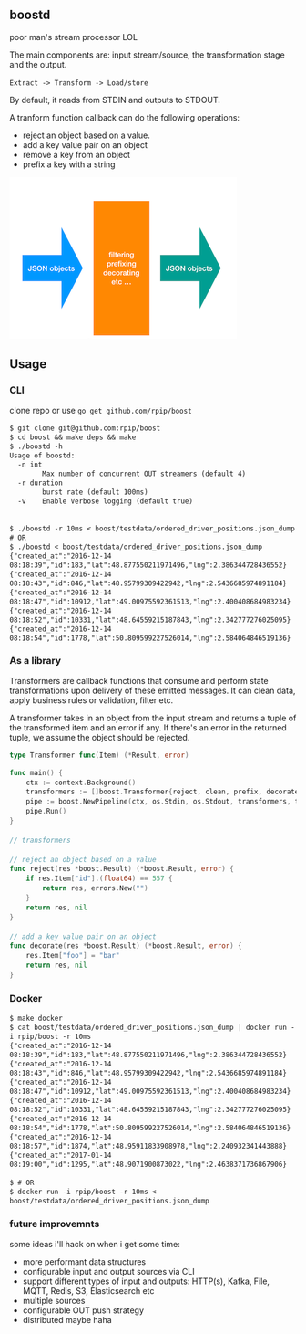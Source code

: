 ## boostd

poor man's stream processor LOL

The main components are: input stream/source, the transformation stage and the output.

`Extract -> Transform -> Load/store`

By default, it reads from STDIN and outputs to STDOUT.

A tranform function callback can do the following operations:

* reject an object based on a value.
* add a key value pair on an object
* remove a key from an object
* prefix a key with a string

![How it works](diagram.png)

## Usage

### CLI

clone repo or use `go get github.com/rpip/boost`

```shell
$ git clone git@github.com:rpip/boost
$ cd boost && make deps && make
$ ./boostd -h
Usage of boostd:
  -n int
        Max number of concurrent OUT streamers (default 4)
  -r duration
        burst rate (default 100ms)
  -v    Enable Verbose logging (default true)


$ ./boostd -r 10ms < boost/testdata/ordered_driver_positions.json_dump
# OR
$ ./boostd < boost/testdata/ordered_driver_positions.json_dump
{"created_at":"2016-12-14 08:18:39","id":183,"lat":48.877550211971496,"lng":2.386344728436552}
{"created_at":"2016-12-14 08:18:43","id":846,"lat":48.95799309422942,"lng":2.5436685974891184}
{"created_at":"2016-12-14 08:18:47","id":10912,"lat":49.00975592361513,"lng":2.400408684983234}
{"created_at":"2016-12-14 08:18:52","id":10331,"lat":48.64559215187843,"lng":2.342777276025095}
{"created_at":"2016-12-14 08:18:54","id":1778,"lat":50.809599227526014,"lng":2.584064846519136}
```

### As a library

Transformers are callback functions that consume and perform state transformations upon delivery of these emitted messages. It can clean data, apply business rules or validation, filter etc.

A transformer takes in an object from the input stream and returns a tuple of the transformed item and an error if any. If there's an error in the returned tuple, we assume the object should be rejected.

```go
type Transformer func(Item) (*Result, error)
```

```go
func main() {
	ctx := context.Background()
	transformers := []boost.Transformer{reject, clean, prefix, decorate}
	pipe := boost.NewPipeline(ctx, os.Stdin, os.Stdout, transformers, time.Second/10,4, false)
	pipe.Run()
}

// transformers

// reject an object based on a value
func reject(res *boost.Result) (*boost.Result, error) {
	if res.Item["id"].(float64) == 557 {
		return res, errors.New("")
	}
	return res, nil
}

// add a key value pair on an object
func decorate(res *boost.Result) (*boost.Result, error) {
	res.Item["foo"] = "bar"
	return res, nil
}
```


### Docker

```shell
$ make docker
$ cat boost/testdata/ordered_driver_positions.json_dump | docker run -i rpip/boost -r 10ms
{"created_at":"2016-12-14 08:18:39","id":183,"lat":48.877550211971496,"lng":2.386344728436552}
{"created_at":"2016-12-14 08:18:43","id":846,"lat":48.95799309422942,"lng":2.5436685974891184}
{"created_at":"2016-12-14 08:18:47","id":10912,"lat":49.00975592361513,"lng":2.400408684983234}
{"created_at":"2016-12-14 08:18:52","id":10331,"lat":48.64559215187843,"lng":2.342777276025095}
{"created_at":"2016-12-14 08:18:54","id":1778,"lat":50.809599227526014,"lng":2.584064846519136}
{"created_at":"2016-12-14 08:18:57","id":1874,"lat":48.95911833908978,"lng":2.240932341443888}
{"created_at":"2017-01-14 08:19:00","id":1295,"lat":48.9071900873022,"lng":2.4638371736867906}

$ # OR
$ docker run -i rpip/boost -r 10ms < boost/testdata/ordered_driver_positions.json_dump
```


### future improvemnts

some ideas i'll hack on when i get some time:

* more performant data structures
* configurable input and output sources via CLI
* support different types of input and outputs: HTTP(s), Kafka, File, MQTT, Redis, S3, Elasticsearch etc
* multiple sources
* configurable OUT push strategy
* distributed maybe haha
